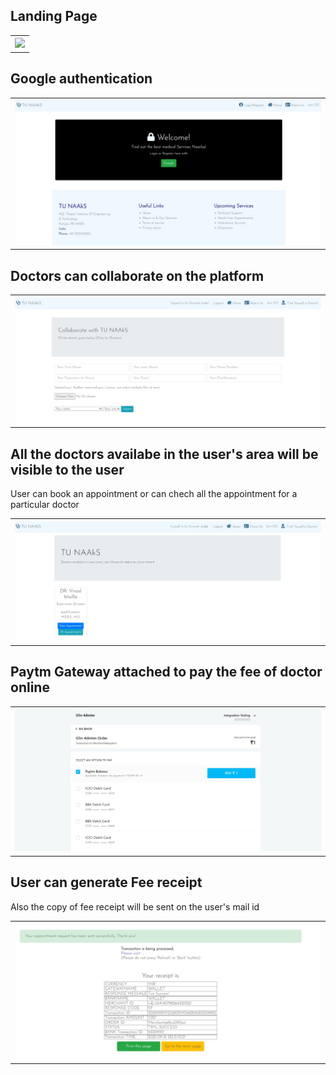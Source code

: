 <h2>Landing Page</h2>
<table style="width:100%">
  <tr>
    <th><img src="img/pic1.jpg" width=500/></th>
  </tr>
 </table>
 
 <h2>Google authentication</h2>

<table style="width:100%">
  <tr>
    <th><img src="img/pic2.jpg" width=500/></th>
  </tr>
 </table>
 
 <h2>Doctors can collaborate on the platform</h2>
 
 <table style="width:100%">
  <tr>
    <th><img src="img/pic3.jpg" width=500/></th>
  </tr>
 </table>

<h2>All the doctors availabe in the user's area will be visible to the user</h2>
<p>User can book an appointment or can chech all the appointment for a particular doctor</p>

<table style="width:100%">
  <tr>
    <th><img src="img/pic4.jpg" width=500/></th>
  </tr>
 </table>
 
 <h2>Paytm Gateway attached to pay the fee of doctor online</h2>
 
 <table style="width:100%">
  <tr>
    <th><img src="img/pic5.jpg" width=500/></th>
  </tr>
 </table>
 
 <h2>User can generate Fee receipt</h2>
 <p>Also the copy of fee receipt will be sent on the user's mail id</p> 
<table style="width:100%">
  <tr>
    <th><img src="img/pic6.jpg" width=500/></th>
  </tr>
 </table>
